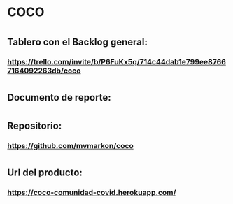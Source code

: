 # COCO
# 
## Tablero con el Backlog general:
### https://trello.com/invite/b/P6FuKx5q/714c44dab1e799ee87667164092263db/coco
#
## Documento de reporte: 
#
## Repositorio:
### https://github.com/mvmarkon/coco
#
## Url del producto: 
### https://coco-comunidad-covid.herokuapp.com/
